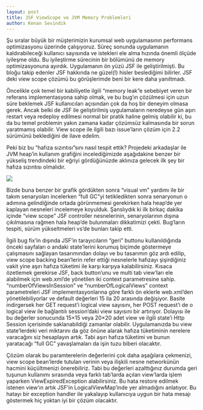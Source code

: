 ```yaml
---
layout: post
title: JSF ViewScope ve JVM Memory Problemleri
author: Kenan Sevindik
---
```


Şu sıralar büyük bir müşterimizin kurumsal web uygulamasının performans optimizasyonu üzerinde çalışıyoruz. Süreç sonunda 
uygulamanın kaldırabileceği kullanıcı sayısında ve istekleri ele alma hızında önemli ölçüde iyileşme oldu. Bu iyileştirme 
sürecinin bir bölümünü de memory optimizasyonuna ayırdık. Uygulamanın ön yüzü JSF ile geliştirilmişti. Bu bloğu takip 
edenler JSF hakkında ne güzel(!) hisler beslediğimi bilirler. JSF deki view scope çözümü bu görüşlerimde beni bir kere 
daha yanıltmadı.

Öncelikle çok temel bir kabiliyetle ilgili “memory leak”e sebebiyet veren bir referans implementasyona sahip olmak, ve 
bu bug’ın çözülmesi için uzun süre beklemek JSF kullanıcıları açısından çok da hoş bir deneyim olmasa gerek. Ancak belki 
de JSF ile geliştirilmiş uygulamaların neredeyse gün aşırı restart veya redeploy edilmesi normal bir pratik haline gelmiş 
olabilir ki, bu da bu temel problemin yakın zamana kadar çözümsüz kalmasında bir sorun yaratmamış olabilir. View scope 
ile ilgili bazı issue’ların çözüm için 2.2 sürümünü beklediğini de ilave edelim.

Peki biz bu “hafıza sızıntısı”sını nasıl tespit ettik? Projedeki arkadaşlar ile JVM heap’in kullanım grafiğini 
incelediğimizde aşağıdakine benzer bir yükseliş trendindeki bir eğriyi gördüğünüzde aklınıza gelecek ilk şey bir hafıza 
sızıntısı olmalıdır.

![](http://kenansevindik.com/assets/images/jsf_viewscope_jvm_memory_problems.png)

Bizde buna benzer bir grafik gördükten sonra “visual vm” yardımı ile bir takım senaryoları incelerken “full GC”yi 
tetikledikten sonra senaryonun o adımına gelindiğinde ortada görünmemesi gerekirken hala heap’de yer kaplayan nesneleri 
incelemeye koyulduk. Şanslıydık ki ilk birkaç dakika içinde “view scope” JSF controller nesnelerinin, senaryolarının 
dışına çıkılmasına rağmen hala heap’de bulunmaları dikkatimizi çekti. Bug’ların tespiti, sürüm yükseltmeleri vs’de bunları 
takip etti.

İlgili bug fix’in dışında JSF’in tarayıcıların “geri” buttonu kullanıldığında önceki sayfaları o andaki state’lerini 
korumuş biçimde göstermeye çalışmasını sağlayan tasarımından dolayı ve bu tasarımın göz ardı edilip, view scope backing 
bean’lerin refer ettiği nesnelerle hafızayı şişirdiğiniz vakit yine aşırı hafıza tüketimi ile karşı karşıya kalabilirsiniz. 
Kısaca özetlemek gerekirse JSF, back button’unu ve multi tab view’ları ele alabilmek için web.xml’de yönetilen iki context 
parametresine sahip. “numberOfViewsInSession” ve “numberOfLogicalViews” context parametreleri JSF implementasyonlarına 
göre farklı ön eklerle web.xml’den yönetilebiliyorlar ve default değerleri 15 ila 20 arasında değişiyor. Basite indirgersek 
her GET request’i logical view sayısını, her POST request’i de o logical view ile bağlantılı session’daki view sayısını 
bir artırıyor. Dolayısı ile bu değerler sonucunda 15×15 veya 20×20 adet view ve ilgili state’i Http Session içerisinde 
saklanabildiği zamanlar olabilir. Uygulamanızda bu view state’lerdeki veri miktarını da göz önüne alarak hafıza tüketiminin 
nerelere varacağını siz hesaplayın artık. Tabi aşırı hafıza tüketimi ve bunun yaratacağı “full GC” yavaşlamaları da işin 
tuzu biberi olacaktır.

Çözüm olarak bu paramterelerin değerlerini çok daha aşağılara çekmenizi, view scope bean’lerde tutulan verinin veya 
ilişkili nesne networkünün hacmini küçültmenizi önerebiliriz. Tabi bu değerleri azalttığınız durumda geri tuşunun kullanımı 
sırasında veya farklı tab’larda açılan view’larda işlem yaparken ViewExpiredException alabilirsiniz. Bu hata restore 
edilmek istenen view’ın artık JSF’in LogicalViewMap’inde yer almadığını anlatıyor. Bu hatayı bir exception handler ile 
yakalayıp kullanıcıya uygun bir hata mesajı göstermek hiç yoktan iyi bir çözüm olacaktır.
